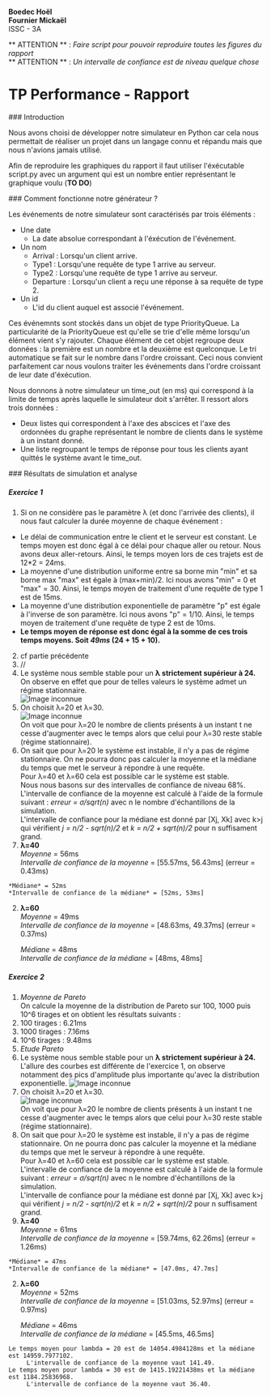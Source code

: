**Boedec Hoël  
Fournier Mickaël**  
ISSC - 3A

** ATTENTION ** : *Faire script pour pouvoir reproduire toutes les figures du rapport*  
** ATTENTION ** : *Un intervalle de confiance est de niveau quelque chose*

# TP Performance - Rapport

### Introduction

Nous avons choisi de développer notre simulateur en Python car cela nous permettait de réaliser un projet dans un langage connu et répandu mais que nous n'avions jamais utilisé.

Afin de reproduire les graphiques du rapport il faut utiliser l'éxécutable script.py avec un argument qui est un nombre entier représentant le graphique voulu (**TO DO**)

### Comment fonctionne notre générateur ?

Les événements de notre simulateur sont caractérisés par trois éléments :
  - Une date
    * La date absolue correspondant à l'éxécution de l'événement.
  - Un nom
    * Arrival : Lorsqu'un client arrive.
    * Type1 : Lorsqu'une requête de type 1 arrive au serveur.
    * Type2 : Lorsqu'une requête de type 1 arrive au serveur.
    * Departure : Lorsqu'un client a reçu une réponse à sa requête de type 2.
  - Un id
    * L'id du client auquel est associé l'événement.

Ces événemnts sont stockés dans un objet de type PriorityQueue. La particularité de la PriorityQueue est qu'elle se trie d'elle même lorsqu'un élément vient s'y rajouter. Chaque élément de cet objet regroupe deux données : la première est un nombre et la deuxième est quelconque. Le tri automatique se fait sur le nombre dans l'ordre croissant. Ceci nous convient parfaitement car nous voulons traiter les événements dans l'ordre croissant de leur date d'éxécution.

Nous donnons à notre simulateur un time_out (en ms) qui correspond à la limite de temps après laquelle le simulateur doit s'arrêter. Il ressort alors trois données :
  - Deux listes qui correspondent à l'axe des abscices et l'axe des ordonnées du graphe représentant le nombre de clients dans le système à un instant donné.
  - Une liste regroupant le temps de réponse pour tous les clients ayant quittés le système avant le time_out.

### Résultats de simulation et analyse

##### Exercice 1

1. Si on ne considère pas le paramètre &#955; (et donc l'arrivée des clients), il nous faut calculer la durée moyenne de chaque événement :
  - Le délai de communication entre le client et le serveur est constant. Le temps moyen est donc égal à ce délai pour chaque aller ou retour. Nous avons deux aller-retours. Ainsi, le temps moyen lors de ces trajets est de 12*2 = 24ms.
  - La moyenne d'une distribution uniforme entre sa borne min "min" et sa borne max "max" est égale à (max+min)/2. Ici nous avons "min" = 0 et "max" = 30. Ainsi, le temps moyen de traitement d'une requête de type 1 est de 15ms.
  - La moyenne d'une distribution exponentielle de paramètre "p" est égale à l'inverse de son paramètre. Ici nous avons "p" = 1/10. Ainsi, le temps moyen de traitement d'une requête de type 2 est de 10ms.
  - **Le temps moyen de réponse est donc égal à la somme de ces trois temps moyens. Soit *49ms* (24 + 15 + 10).**
2. cf partie précédente
3. //
  1. Le système nous semble stable pour un **&#955; strictement supérieur à 24.** On observe en effet que pour de telles valeurs le système admet un régime stationnaire.   
  ![Image inconnue](./Graphs/seeded/figure_1Quest3-1Seed1.png)
  2. On choisit &#955;=20 et &#955;=30.  
    ![Image inconnue](./Graphs/seeded/figure_2Quest3-2Seed1.png)  
    On voit que pour &#955;=20 le nombre de clients présents à un instant t ne cesse d'augmenter avec le temps alors que celui pour &#955;=30 reste stable (régime stationnaire).
4. On sait que pour &#955;=20 le système est instable, il n'y a pas de régime stationnaire. On ne pourra donc pas calculer la moyenne et la médiane du temps que met le serveur à répondre à une requête.  
  Pour &#955;=40 et &#955;=60 cela est possible car le système est stable.  
  Nous nous basons sur des intervalles de confiance de niveau 68%.  
  L'intervalle de confiance de la moyenne est calculé à l'aide de la formule suivant : *erreur = &#963;/sqrt(n)* avec n le nombre d'échantillons de la simulation.  
  L'intervalle de confiance pour la médiane est donné par [Xj, Xk]  avec k>j qui vérifient *j = n/2 - sqrt(n)/2* et *k = n/2 + sqrt(n)/2* pour n suffisament grand.
  1. **&#955;=40**  
    *Moyenne* = 56ms  
    *Intervalle de confiance de la moyenne* = [55.57ms, 56.43ms] (erreur = 0.43ms)

    *Médiane* = 52ms  
    *Intervalle de confiance de la médiane* = [52ms, 53ms]
  2. **&#955;=60**  
      *Moyenne* = 49ms  
      *Intervalle de confiance de la moyenne* = [48.63ms, 49.37ms] (erreur = 0.37ms)

      *Médiane* = 48ms  
      *Intervalle de confiance de la médiane* = [48ms, 48ms]

##### Exercice 2

1. *Moyenne de Pareto*  
  On calcule la moyenne de la distribution de Pareto sur 100, 1000 puis 10^6 tirages et on obtient les résultats suivants :
  1. 100 tirages : 6.21ms
  2. 1000 tirages : 7.16ms
  3. 10^6 tirages : 9.48ms
2. *Etude Pareto*
  1. Le système nous semble stable pour un **&#955; strictement supérieur à 24.** L'allure des courbes est différente de l'exercice 1, on observe notamment des pics d'amplitude plus importante qu'avec la distribution exponentielle.
  ![Image inconnue](./Graphs/24-25-26_40000_pareto.png)
  2. On choisit &#955;=20 et &#955;=30.  
    ![Image inconnue](./Graphs/20-30_40000_pareto.png)  
    On voit que pour &#955;=20 le nombre de clients présents à un instant t ne cesse d'augmenter avec le temps alors que celui pour &#955;=30 reste stable (régime stationnaire).
3. On sait que pour &#955;=20 le système est instable, il n'y a pas de régime stationnaire. On ne pourra donc pas calculer la moyenne et la médiane du temps que met le serveur à répondre à une requête.  
Pour &#955;=40 et &#955;=60 cela est possible car le système est stable.  
L'intervalle de confiance de la moyenne est calculé à l'aide de la formule suivant : *erreur = &#963;/sqrt(n)* avec n le nombre d'échantillons de la simulation.  
L'intervalle de confiance pour la médiane est donné par [Xj, Xk]  avec k>j qui vérifient *j = n/2 - sqrt(n)/2* et *k = n/2 + sqrt(n)/2* pour n suffisament grand.
  1. **&#955;=40**  
    *Moyenne* = 61ms  
    *Intervalle de confiance de la moyenne* = [59.74ms, 62.26ms] (erreur = 1.26ms)

    *Médiane* = 47ms  
    *Intervalle de confiance de la médiane* = [47.0ms, 47.7ms]
  2. **&#955;=60**  
      *Moyenne* = 52ms  
      *Intervalle de confiance de la moyenne* = [51.03ms, 52.97ms] (erreur = 0.97ms)

      *Médiane* = 46ms  
      *Intervalle de confiance de la médiane* = [45.5ms, 46.5ms]

```
Le temps moyen pour lambda = 20 est de 14054.4984128ms et la médiane est 14959.7977102.
	 L'intervalle de confiance de la moyenne vaut 141.49.
Le temps moyen pour lambda = 30 est de 1415.19221438ms et la médiane est 1184.25836968.
	 L'intervalle de confiance de la moyenne vaut 36.40.

```
